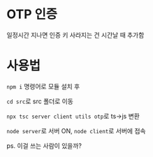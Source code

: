 # OTP 인증 

일정시간 지나면 인증 키 사라지는 건 시간날 때 추가함

# 사용법
`npm i` 명령어로 모듈 설치 후 

`cd src`로 src 폴더로 이동

`npx tsc server client utils otp`로 ts->js 변환

`node server`로 서버 ON, `node client`로 서버에 접속


ps. 이걸 쓰는 사람이 있을까?
